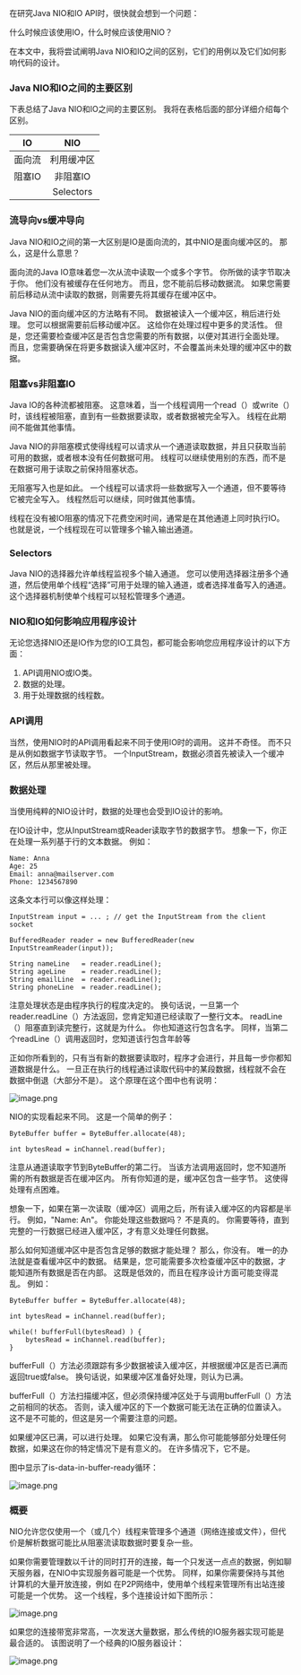 在研究Java NIO和IO API时，很快就会想到一个问题：

什么时候应该使用IO，什么时候应该使用NIO？

在本文中，我将尝试阐明Java NIO和IO之间的区别，它们的用例以及它们如何影响代码的设计。
###  Java NIO和IO之间的主要区别
下表总结了Java NIO和IO之间的主要区别。 我将在表格后面的部分详细介绍每个区别。

|IO           |   NIO|
|:----:|:----:|
|面向流   | 利用缓冲区|
|阻塞IO    |  非阻塞IO |
   |              |Selectors|
###  流导向vs缓冲导向
Java NIO和IO之间的第一大区别是IO是面向流的，其中NIO是面向缓冲区的。 那么，这是什么意思？

面向流的Java IO意味着您一次从流中读取一个或多个字节。 你所做的读字节取决于你。 他们没有被缓存在任何地方。 而且，您不能前后移动数据流。 如果您需要前后移动从流中读取的数据，则需要先将其缓存在缓冲区中。

Java NIO的面向缓冲区的方法略有不同。 数据被读入一个缓冲区，稍后进行处理。 您可以根据需要前后移动缓冲区。 这给你在处理过程中更多的灵活性。 但是，您还需要检查缓冲区是否包含您需要的所有数据，以便对其进行全面处理。 而且，您需要确保在将更多数据读入缓冲区时，不会覆盖尚未处理的缓冲区中的数据。
###  阻塞vs非阻塞IO
Java IO的各种流都被阻塞。 这意味着，当一个线程调用一个read（）或write（）时，该线程被阻塞，直到有一些数据要读取，或者数据被完全写入。 线程在此期间不能做其他事情。

Java NIO的非阻塞模式使得线程可以请求从一个通道读取数据，并且只获取当前可用的数据，或者根本没有任何数据可用。 线程可以继续使用别的东西，而不是在数据可用于读取之前保持阻塞状态。

无阻塞写入也是如此。 一个线程可以请求将一些数据写入一个通道，但不要等待它被完全写入。 线程然后可以继续，同时做其他事情。

线程在没有被IO阻塞的情况下花费空闲时间，通常是在其他通道上同时执行IO。 也就是说，一个线程现在可以管理多个输入输出通道。

###  Selectors
Java NIO的选择器允许单线程监视多个输入通道。 您可以使用选择器注册多个通道，然后使用单个线程“选择”可用于处理的输入通道，或者选择准备写入的通道。 这个选择器机制使单个线程可以轻松管理多个通道。
###  NIO和IO如何影响应用程序设计
无论您选择NIO还是IO作为您的IO工具包，都可能会影响您应用程序设计的以下方面：

1. API调用NIO或IO类。
2. 数据的处理。
3. 用于处理数据的线程数。
###  API调用
当然，使用NIO时的API调用看起来不同于使用IO时的调用。 这并不奇怪。 而不只是从例如数据字节读取字节。 一个InputStream，数据必须首先被读入一个缓冲区，然后从那里被处理。
###  数据处理
当使用纯粹的NIO设计时，数据的处理也会受到IO设计的影响。

在IO设计中，您从InputStream或Reader读取字节的数据字节。 想象一下，你正在处理一系列基于行的文本数据。 例如：
```
Name: Anna
Age: 25
Email: anna@mailserver.com
Phone: 1234567890
```
这条文本行可以像这样处理：
```
InputStream input = ... ; // get the InputStream from the client socket

BufferedReader reader = new BufferedReader(new InputStreamReader(input));

String nameLine   = reader.readLine();
String ageLine    = reader.readLine();
String emailLine  = reader.readLine();
String phoneLine  = reader.readLine();
```
注意处理状态是由程序执行的程度决定的。 换句话说，一旦第一个reader.readLine（）方法返回，您肯定知道已经读取了一整行文本。 readLine（）阻塞直到读完整行，这就是为什么。 你也知道这行包含名字。 同样，当第二个readLine（）调用返回时，您知道该行包含年龄等

正如你所看到的，只有当有新的数据要读取时，程序才会进行，并且每一步你都知道数据是什么。 一旦正在执行的线程通过读取代码中的某段数据，线程就不会在数据中倒退（大部分不是）。 这个原理在这个图中也有说明：


![image.png](http://upload-images.jianshu.io/upload_images/5786888-cb030e7e28f3d662.png?imageMogr2/auto-orient/strip%7CimageView2/2/w/1240)

NIO的实现看起来不同。 这是一个简单的例子：
```
ByteBuffer buffer = ByteBuffer.allocate(48);

int bytesRead = inChannel.read(buffer);
```
注意从通道读取字节到ByteBuffer的第二行。 当该方法调用返回时，您不知道所需的所有数据是否在缓冲区内。 所有你知道的是，缓冲区包含一些字节。 这使得处理有点困难。

想象一下，如果在第一次读取（缓冲区）调用之后，所有读入缓冲区的内容都是半行。 例如，"Name: An"。 你能处理这些数据吗？ 不是真的。 你需要等待，直到完整的一行数据已经进入缓冲区，才有意义处理任何数据。

那么如何知道缓冲区中是否包含足够的数据才能处理？ 那么，你没有。 唯一的办法就是查看缓冲区中的数据。 结果是，您可能需要多次检查缓冲区中的数据，才能知道所有数据是否在内部。 这既是低效的，而且在程序设计方面可能变得混乱。 例如：
```
ByteBuffer buffer = ByteBuffer.allocate(48);

int bytesRead = inChannel.read(buffer);

while(! bufferFull(bytesRead) ) {
    bytesRead = inChannel.read(buffer);
}
```
bufferFull（）方法必须跟踪有多少数据被读入缓冲区，并根据缓冲区是否已满而返回true或false。 换句话说，如果缓冲区准备好处理，则认为已满。

bufferFull（）方法扫描缓冲区，但必须保持缓冲区处于与调用bufferFull（）方法之前相同的状态。 否则，读入缓冲区的下一个数据可能无法在正确的位置读入。 这不是不可能的，但这是另一个需要注意的问题。

如果缓冲区已满，可以进行处理。 如果它没有满，那么你可能能够部分处理任何数据，如果这在你的特定情况下是有意义的。 在许多情况下，它不是。

图中显示了is-data-in-buffer-ready循环：

![image.png](http://upload-images.jianshu.io/upload_images/5786888-452ed5f41ee0428d.png?imageMogr2/auto-orient/strip%7CimageView2/2/w/1240)
###  概要
NIO允许您仅使用一个（或几个）线程来管理多个通道（网络连接或文件），但代价是解析数据可能比从阻塞流读取数据时要复杂一些。

如果你需要管理数以千计的同时打开的连接，每一个只发送一点点的数据，例如聊天服务器，在NIO中实现服务器可能是一个优势。 同样，如果你需要保持与其他计算机的大量开放连接，例如 在P2P网络中，使用单个线程来管理所有出站连接可能是一个优势。 这一个线程，多个连接设计如下图所示：


![image.png](http://upload-images.jianshu.io/upload_images/5786888-8b66bc83f7b918a4.png?imageMogr2/auto-orient/strip%7CimageView2/2/w/1240)

如果您的连接带宽非常高，一次发送大量数据，那么传统的IO服务器实现可能是最合适的。 该图说明了一个经典的IO服务器设计：

![image.png](http://upload-images.jianshu.io/upload_images/5786888-461e55be80d6e5b8.png?imageMogr2/auto-orient/strip%7CimageView2/2/w/1240)




















